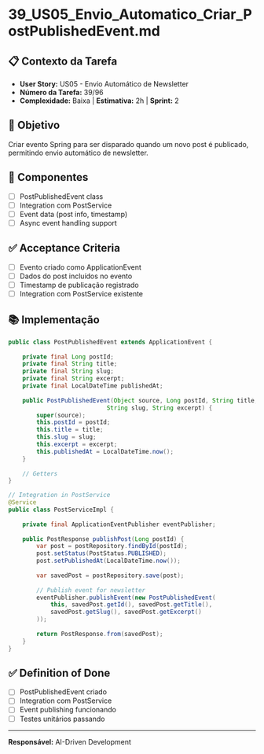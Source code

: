 # 39_US05_Envio_Automatico_Criar_PostPublishedEvent.md

## 📋 Contexto da Tarefa
- **User Story:** US05 - Envio Automático de Newsletter
- **Número da Tarefa:** 39/96
- **Complexidade:** Baixa | **Estimativa:** 2h | **Sprint:** 2

## 🎯 Objetivo
Criar evento Spring para ser disparado quando um novo post é publicado, permitindo envio automático de newsletter.

## 📝 Componentes
- [ ] PostPublishedEvent class
- [ ] Integration com PostService
- [ ] Event data (post info, timestamp)
- [ ] Async event handling support

## ✅ Acceptance Criteria
- [ ] Evento criado como ApplicationEvent
- [ ] Dados do post incluídos no evento
- [ ] Timestamp de publicação registrado
- [ ] Integration com PostService existente

## 📚 Implementação
```java
public class PostPublishedEvent extends ApplicationEvent {
    
    private final Long postId;
    private final String title;
    private final String slug;
    private final String excerpt;
    private final LocalDateTime publishedAt;
    
    public PostPublishedEvent(Object source, Long postId, String title, 
                            String slug, String excerpt) {
        super(source);
        this.postId = postId;
        this.title = title;
        this.slug = slug;
        this.excerpt = excerpt;
        this.publishedAt = LocalDateTime.now();
    }
    
    // Getters
}

// Integration in PostService
@Service
public class PostServiceImpl {
    
    private final ApplicationEventPublisher eventPublisher;
    
    public PostResponse publishPost(Long postId) {
        var post = postRepository.findById(postId);
        post.setStatus(PostStatus.PUBLISHED);
        post.setPublishedAt(LocalDateTime.now());
        
        var savedPost = postRepository.save(post);
        
        // Publish event for newsletter
        eventPublisher.publishEvent(new PostPublishedEvent(
            this, savedPost.getId(), savedPost.getTitle(), 
            savedPost.getSlug(), savedPost.getExcerpt()
        ));
        
        return PostResponse.from(savedPost);
    }
}
```

## ✅ Definition of Done
- [ ] PostPublishedEvent criado
- [ ] Integration com PostService
- [ ] Event publishing funcionando
- [ ] Testes unitários passando

---
**Responsável:** AI-Driven Development